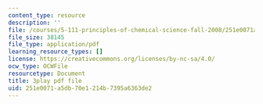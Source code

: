```yaml
---
content_type: resource
description: ''
file: /courses/5-111-principles-of-chemical-science-fall-2008/251e0071a5db70e1214b7395a6363de2_qTrw6f_sbOw.pdf
file_size: 38145
file_type: application/pdf
learning_resource_types: []
license: https://creativecommons.org/licenses/by-nc-sa/4.0/
ocw_type: OCWFile
resourcetype: Document
title: 3play pdf file
uid: 251e0071-a5db-70e1-214b-7395a6363de2
---
```

